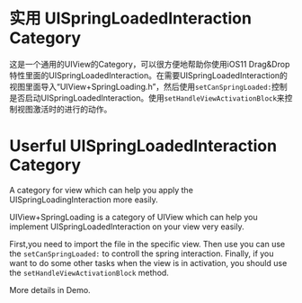 # 实用 UISpringLoadedInteraction Category
这是一个通用的UIView的Category，可以很方便地帮助你使用iOS11 Drag&Drop特性里面的UISpringLoadedInteraction。在需要UISpringLoadedInteraction的视图里面导入“UIView+SpringLoading.h”，然后使用```setCanSpringLoaded:```控制是否启动UISpringLoadedInteraction。使用```setHandleViewActivationBlock```来控制视图激活时的进行的动作。



# Userful UISpringLoadedInteraction Category
A category for view which can help you apply the UISpringLoadingInteraction more easily.

UIView+SpringLoading is a category of UIView which can help you implement UISpringLoadedInteraction on your view very easily.

First,you need to import the file in the specific view. Then use you can use the ```setCanSpringLoaded:``` to controll the spring interaction. Finally, if you want to do some other tasks when the view is in activation, you should use the ```setHandleViewActivationBlock``` method.

More details in Demo.
